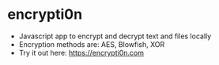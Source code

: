 # encrypti0n
- Javascript app to encrypt and decrypt text and files locally
- Encryption methods are: AES, Blowfish, XOR
- Try it out here: https://encrypti0n.com
